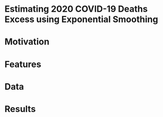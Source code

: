 # Estimating 2020 COVID-19 Deaths Excess using Exponential Smoothing

# Motivation

# Features

# Data

# Results
    


